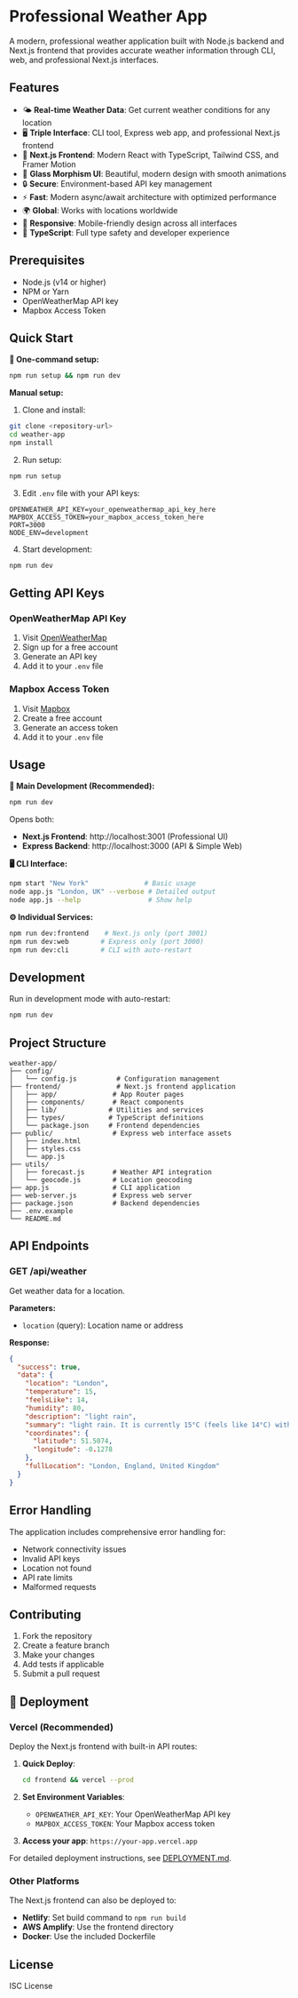 # Professional Weather App

A modern, professional weather application built with Node.js backend and Next.js frontend that provides accurate weather information through CLI, web, and professional Next.js interfaces.

## Features

- 🌤️ **Real-time Weather Data**: Get current weather conditions for any location
- 🖥️ **Triple Interface**: CLI tool, Express web app, and professional Next.js frontend
- 🚀 **Next.js Frontend**: Modern React with TypeScript, Tailwind CSS, and Framer Motion
- 🎨 **Glass Morphism UI**: Beautiful, modern design with smooth animations
- 🔒 **Secure**: Environment-based API key management
- ⚡ **Fast**: Modern async/await architecture with optimized performance
- 🌍 **Global**: Works with locations worldwide
- 📱 **Responsive**: Mobile-friendly design across all interfaces
- 💎 **TypeScript**: Full type safety and developer experience

## Prerequisites

- Node.js (v14 or higher)
- NPM or Yarn
- OpenWeatherMap API key
- Mapbox Access Token

## Quick Start

**🚀 One-command setup:**

```bash
npm run setup && npm run dev
```

**Manual setup:**

1. Clone and install:

```bash
git clone <repository-url>
cd weather-app
npm install
```

2. Run setup:

```bash
npm run setup
```

3. Edit `.env` file with your API keys:

```env
OPENWEATHER_API_KEY=your_openweathermap_api_key_here
MAPBOX_ACCESS_TOKEN=your_mapbox_access_token_here
PORT=3000
NODE_ENV=development
```

4. Start development:

```bash
npm run dev
```

## Getting API Keys

### OpenWeatherMap API Key

1. Visit [OpenWeatherMap](https://openweathermap.org/api)
2. Sign up for a free account
3. Generate an API key
4. Add it to your `.env` file

### Mapbox Access Token

1. Visit [Mapbox](https://www.mapbox.com/)
2. Create a free account
3. Generate an access token
4. Add it to your `.env` file

## Usage

**🎯 Main Development (Recommended):**

```bash
npm run dev
```

Opens both:

- **Next.js Frontend**: http://localhost:3001 (Professional UI)
- **Express Backend**: http://localhost:3000 (API & Simple Web)

**🖥️ CLI Interface:**

```bash
npm start "New York"              # Basic usage
node app.js "London, UK" --verbose # Detailed output
node app.js --help                 # Show help
```

**⚙️ Individual Services:**

```bash
npm run dev:frontend    # Next.js only (port 3001)
npm run dev:web        # Express only (port 3000)
npm run dev:cli        # CLI with auto-restart
```

## Development

Run in development mode with auto-restart:

```bash
npm run dev
```

## Project Structure

```
weather-app/
├── config/
│   └── config.js          # Configuration management
├── frontend/              # Next.js frontend application
│   ├── app/              # App Router pages
│   ├── components/       # React components
│   ├── lib/             # Utilities and services
│   ├── types/           # TypeScript definitions
│   └── package.json     # Frontend dependencies
├── public/               # Express web interface assets
│   ├── index.html
│   ├── styles.css
│   └── app.js
├── utils/
│   ├── forecast.js       # Weather API integration
│   └── geocode.js        # Location geocoding
├── app.js                # CLI application
├── web-server.js         # Express web server
├── package.json          # Backend dependencies
├── .env.example
└── README.md
```

## API Endpoints

### GET /api/weather

Get weather data for a location.

**Parameters:**

- `location` (query): Location name or address

**Response:**

```json
{
  "success": true,
  "data": {
    "location": "London",
    "temperature": 15,
    "feelsLike": 14,
    "humidity": 80,
    "description": "light rain",
    "summary": "light rain. It is currently 15°C (feels like 14°C) with 80% humidity.",
    "coordinates": {
      "latitude": 51.5074,
      "longitude": -0.1278
    },
    "fullLocation": "London, England, United Kingdom"
  }
}
```

## Error Handling

The application includes comprehensive error handling for:

- Network connectivity issues
- Invalid API keys
- Location not found
- API rate limits
- Malformed requests

## Contributing

1. Fork the repository
2. Create a feature branch
3. Make your changes
4. Add tests if applicable
5. Submit a pull request

## 🚀 Deployment

### Vercel (Recommended)

Deploy the Next.js frontend with built-in API routes:

1. **Quick Deploy**:

   ```bash
   cd frontend && vercel --prod
   ```

2. **Set Environment Variables**:
   - `OPENWEATHER_API_KEY`: Your OpenWeatherMap API key
   - `MAPBOX_ACCESS_TOKEN`: Your Mapbox access token

3. **Access your app**: `https://your-app.vercel.app`

For detailed deployment instructions, see [DEPLOYMENT.md](DEPLOYMENT.md).

### Other Platforms

The Next.js frontend can also be deployed to:

- **Netlify**: Set build command to `npm run build`
- **AWS Amplify**: Use the frontend directory
- **Docker**: Use the included Dockerfile

## License

ISC License

